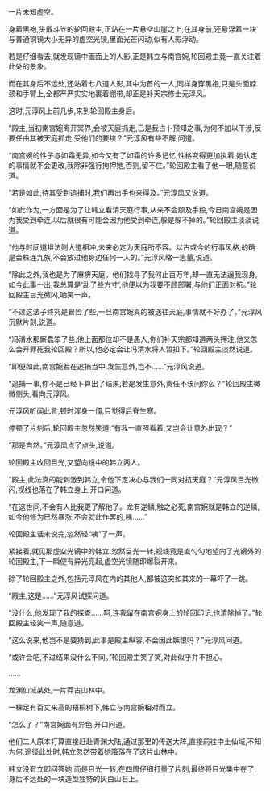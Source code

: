 
一片未知虚空。

身着黑袍,头戴斗笠的轮回殿主,正站在一片悬空山崖之上,在其身前,还悬浮着一块与普通铜镜大小无异的虚空光镜,里面光芒闪动,似有人影浮动。

若是仔细看去,就发现镜中画面上的人影,正是韩立与南宫婉,轮回殿主竟一直关注着此处的景象。

而在其身后不远处,还站着七八道人影,其中为首的一人,同样身穿黑袍,只是头面脖颈和手臂上,全都严严实实地裹着绷带,却正是补天宗修士元淳风。

这时,元淳风上前几步,来到轮回殿主身后。

“殿主,当初南宫婉离开冥界,会被天庭抓走,已是我占卜预知之事,为何不加以干涉,反要任由其被天庭抓走,受他们的要挟？”元淳风有些不解,问道。

“南宫婉的性子与如霜无异,如今又有了如霜的许多记忆,性格变得更加执着,她认定的事情就不会更改,我除非强行拘押她,否则,留不住。”轮回殿主看了他一眼,随意说道。

“若是如此,待其受到追捕时,我们再出手也来得及。”元淳风又说道。

“如此作为,一方面是为了让韩立看清天庭行事,从来不会顾及手段,今日南宫婉是因为我受到牵连,以后就很有可能会因为他受到牵连,躲是躲不掉的。”轮回殿主淡淡说道。

“他与时间道祖法则大道相冲,未来必定为天庭所不容。以古或今的行事风格,的确是会株连九族,不会放过他身边任何一人的。”元淳风略一思量,说道。

“除此之外,我也是为了麻痹天庭。他们找寻了我何止百万年,却一直无法逼我现身,如今此事一出,我总算是‘乱了些方寸’,他便以为我要不顾部署,与他们正面对抗。”轮回殿主目光微闪,哂笑一声。

“不过这法子终究是冒险了些,一旦南宫婉真的被送往天庭,事情就不好办了。”元淳风沉默片刻,说道。

“冯清水那厮蠢笨了些,他上面那位却不是愚人,你们补天宗都知道两头押注,他又怎么会开罪死我轮回殿？所以,他必定会让冯清水将人暂扣下。”轮回殿主淡然说道。

“即便如此,南宫婉若在追捕当中,发生意外,岂不……”元淳风说道。

“追捕一事,你不是已经卜算出了结果,若是发生意外,责任不该问你么？”轮回殿主微微侧头,看向元淳风。

元淳风听闻此言,顿时浑身一僵,只觉得后脊生寒。

停顿了片刻后,轮回殿主忽然笑道:“有我一直照看着,又岂会让意外出现？”

“那是自然。”元淳风点了点头,说道。

轮回殿主收回目光,又望向镜中的韩立两人。

“殿主,此法真的能刺激到韩立,令他下定决心与我们一同对抗天庭？”元淳风目光微闪,视线也落在了韩立身上,开口问道。

“在这世间,不会有人比我更了解他了。龙有逆鳞,触之必死,南宫婉就是韩立的逆鳞,如今他修为已然暴涨,不会就此作罢的,咦……”

轮回殿主话未说完,忽然轻“咦”了一声。

紧接着,就见那虚空光镜中的韩立,忽然目光一转,视线竟是直勾勾地望向了光镜外的轮回殿主,下一瞬便有异光亮起,虚空光镜随即爆裂开来。

除了轮回殿主之外,包括元淳风在内的其他人,都被这突如其来的一幕吓了一跳。

“殿主,这是……”元淳风试探问道。

“没什么,他发现了我的探查……呵,连我留在南宫婉身上的轮回印记,也清除掉了。”轮回殿主轻笑一声,随意道。

“这么说来,他岂不是要猜到,此事是殿主纵容,不会因此嫉恨吗？”元淳风问道。

“或许会吧,不过结果没什么不同。”轮回殿主笑了笑,对此似乎并不担心。

……

龙渊仙域某处,一片莽古山林中。

一棵足有百丈来高的梧桐树下,韩立与南宫婉相对而立。

“怎么了？”南宫婉面有异色,开口问道。

他们二人原本打算直接赶赴青渊大陆,通过那里的传送大阵,直接前往中土仙域,不知为何,途径此处时,韩立忽然带着她降落在了这片山林中。

韩立没有立即回答她,而是目光一转,在四周仔细打量了片刻,最终将目光集中在了,身后不远处的一块造型独特的灰白山石上。
